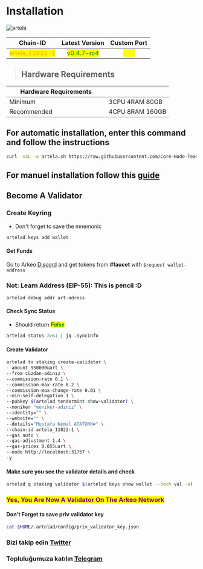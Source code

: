 # Installation
![artela](https://github.com/molla202/Artela/assets/91562185/a7922117-442e-4bbf-b56a-1d11e09670f7)

<table data-full-width="false"><thead><tr><th align="center">Chain-ID</th><th align="center">Latest Version</th><th align="center">Custom Port</th></tr></thead><tbody><tr><td align="center"><mark style="color:orange;">artela_11822-1</mark></td><td align="center"><mark style="color:green;">v0.4.7-rc4</mark></td><td align="center"><mark style="color:yellow;">317</mark></td></tr></tbody></table>


> ## Hardware Requirements
<table data-header-hidden data-full-width="false"><thead><tr><th width="247">Hardware Requirements</th><th></th></tr></thead><tbody><tr><td>Minimum</td><td>3CPU 4RAM 80GB</td></tr><tr><td>Recommended</td><td>4CPU 8RAM 160GB</td></tr></tbody></table>

## For automatic installation, enter this command and follow the instructions
```bash
curl -sSL -o artela.sh https://raw.githubusercontent.com/Core-Node-Team/scripts/main/artela/install.sh && chmod +x artela.sh && bash ./artela.sh && source $HOME/.bash_profile && rm artela.sh
```
## For manuel installation follow this [guide](manuel-install.md)

## Become A Validator

### Create Keyring

* Don't forget to save the mnemonic

```bash
artelad keys add wallet
```
#### Get Funds

Go to Arkeo [Discord](https://discord.gg/TzmnmuCU) and get tokens from **#faucet** with `$request wallet-address`

### Not: Learn Address (EIP-55): This is pencil :D
```
artelad debug addr art-adress
```

#### Check Sync Status

* Should return _<mark style="color:green;">**False**</mark>_

```bash
artelad status 2>&1 | jq .SyncInfo
```

#### Create Validator

```bash
artelad tx staking create-validator \
--amount 950000uart \
--from cüzdan-adınız \
--commission-rate 0.1 \
--commission-max-rate 0.2 \
--commission-max-change-rate 0.01 \
--min-self-delegation 1 \
--pubkey $(artelad tendermint show-validator) \
--moniker "moniker-adınız" \
--identity="" \
--website="" \
--details="Mustafa Kemal ATATÜRK❤️" \
--chain-id artela_11822-1 \
--gas auto \
--gas-adjustment 1.4 \
--gas-prices 0.055uart \
--node http://localhost:31757 \
-y
```

#### Make sure you see the validator details and check

```bash
artelad q staking validator $(artelad keys show wallet --bech val -a)
```

### <mark style="color:purple;">Yes, You Are Now A Validator On The Arkeo Network</mark>

#### Don't Forget to save priv validator key

```bash
cat $HOME/.artelad/config/priv_validator_key.json
```
### Bizi takip edin [Twitter](https://twitter.com/corenodeHQ)
### Topluluğumuza katılın [Telegram](https://t.me/corenodechat)
